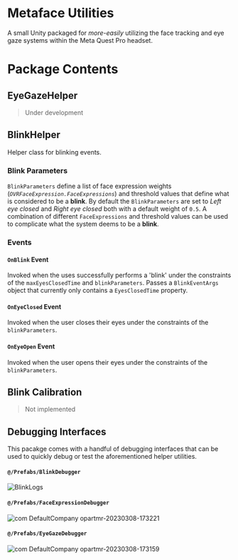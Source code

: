 # Metaface Utilities

A small Unity packaged for _more-easily_ utilizing the face tracking and eye gaze systems within the Meta Quest Pro headset. 

# Package Contents

## EyeGazeHelper

> Under development

## BlinkHelper

Helper class for blinking events.

### Blink Parameters

`BlinkParameters` define a list of face expression weights (_`OVRFaceExpression.FaceExpressions`_) and threshold values that define what is considered to be a __blink__. By default the `BlinkParameters` are set to _Left eye closed_ and _Right eye closed_ both with a default weight of `0.5`. A combination of different `FaceExpressions` and threshold values can be used to complicate what the system deems to be a __blink__. 

### Events

#### __`OnBlink` Event__

Invoked when the uses successfully performs a 'blink' under the constraints of the `maxEyesClosedTime` and `blinkParameters`. Passes a `BlinkEventArgs` object that currently only contains a `EyesClosedTime` property.

#### __`OnEyeClosed` Event__

Invoked when the user closes their eyes under the constraints of the `blinkParameters`.

#### __`OnEyeOpen` Event__

Invoked when the user opens their eyes under the constraints of the `blinkParameters`.

## Blink Calibration

> Not implemented

## Debugging Interfaces

This pacakge comes with a handful of debugging interfaces that can be used to quickly debug or test the aforementioned helper utilities.

#### `@/Prefabs/BlinkDebugger`

![BlinkLogs](https://user-images.githubusercontent.com/41222625/223655158-baa22201-0b63-41c0-bb61-4716fe079981.jpg)

#### `@/Prefabs/FaceExpressionDebugger`

![com DefaultCompany opartmr-20230308-173221](https://user-images.githubusercontent.com/41222625/223655195-1d1a3267-2684-4823-af19-924bfc80a06d.jpg)

#### `@/Prefabs/EyeGazeDebugger`

![com DefaultCompany opartmr-20230308-173159](https://user-images.githubusercontent.com/41222625/223655284-8cad71ea-a52f-4042-b74e-3c379fb5ab51.jpg)

